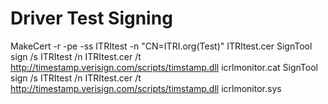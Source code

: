 # Driver Test Signing

MakeCert -r -pe -ss ITRItest -n "CN=ITRI.org(Test)" ITRItest.cer
SignTool sign /s ITRItest /n ITRItest.cer /t http://timestamp.verisign.com/scripts/timstamp.dll icrlmonitor.cat
SignTool sign /s ITRItest /n ITRItest.cer /t http://timestamp.verisign.com/scripts/timstamp.dll icrlmonitor.sys